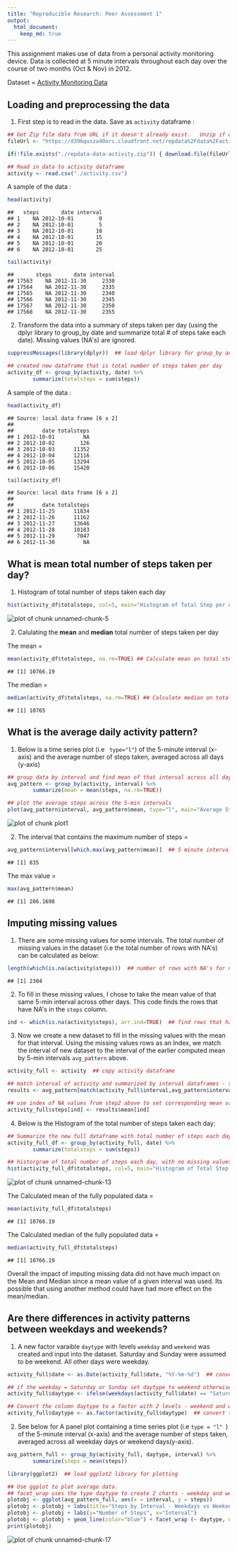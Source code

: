 ```yaml
---
title: "Reproducible Research: Peer Assessment 1"
output: 
  html_document:
    keep_md: true
---
```

This assignment makes use of data from a personal activity monitoring device. Data is collected at 5 minute intervals throughout each day over the course of two months (Oct & Nov) in 2012.  

Dataset = [Activity Monitoring Data](https://d396qusza40orc.cloudfront.net/repdata%2Fdata%2Factivity.zip)

  
  
  
## Loading and preprocessing the data
1. First step is to read in the data.  Save as ```activity``` dataframe :

```r
## Get Zip file data from URL if it doesn't already exist.   Unzip if downloaded
fileUrl <- "https://d396qusza40orc.cloudfront.net/repdata%2Fdata%2Factivity.zip"

if(!file.exists("./repdata-data-activity.zip")) { download.file(fileUrl, destfile="./repdata-data-activity.zip", method="curl") ;  unzip("./repdata-data-activity.zip", exdir="./") }

## Read in data to activity dataframe
activity <- read.csv("./activity.csv")
```

A sample of the data :

```r
head(activity)
```

```
##   steps       date interval
## 1    NA 2012-10-01        0
## 2    NA 2012-10-01        5
## 3    NA 2012-10-01       10
## 4    NA 2012-10-01       15
## 5    NA 2012-10-01       20
## 6    NA 2012-10-01       25
```

```r
tail(activity)
```

```
##       steps       date interval
## 17563    NA 2012-11-30     2330
## 17564    NA 2012-11-30     2335
## 17565    NA 2012-11-30     2340
## 17566    NA 2012-11-30     2345
## 17567    NA 2012-11-30     2350
## 17568    NA 2012-11-30     2355
```

2. Transform the data into a summary of steps taken per day  (using the dplyr library to group_by date and summarize total # of steps take each date).   Missing values (NA's) are ignored.


```r
suppressMessages(library(dplyr))  ## load dplyr library for group_by and summarize functions

## created new dataframe that is total number of steps taken per day
activity_df <- group_by(activity, date) %>% 
        summarize(totalsteps = sum(steps))
```
A sample of the data :

```r
head(activity_df)
```

```
## Source: local data frame [6 x 2]
## 
##         date totalsteps
## 1 2012-10-01         NA
## 2 2012-10-02        126
## 3 2012-10-03      11352
## 4 2012-10-04      12116
## 5 2012-10-05      13294
## 6 2012-10-06      15420
```

```r
tail(activity_df)
```

```
## Source: local data frame [6 x 2]
## 
##         date totalsteps
## 1 2012-11-25      11834
## 2 2012-11-26      11162
## 3 2012-11-27      13646
## 4 2012-11-28      10183
## 5 2012-11-29       7047
## 6 2012-11-30         NA
```

## What is mean total number of steps taken per day?

1. Histogram of total number of steps taken each day


```r
hist(activity_df$totalsteps, col=5, main="Histogram of Total Step per day", xlab="Total Steps per day")
```

![plot of chunk unnamed-chunk-5](figure/unnamed-chunk-5-1.png) 
  
2. Calulating the **mean** and **median** total number of steps taken per day  
  
The mean =  

```r
mean(activity_df$totalsteps, na.rm=TRUE) ## Calculate mean on total steps per day
```

```
## [1] 10766.19
```

The median = 

```r
median(activity_df$totalsteps, na.rm=TRUE) ## Calculate median on total steps per day
```

```
## [1] 10765
```


## What is the average daily activity pattern?
1. Below is a time series plot (i.e ``` type="l"```) of the 5-minute interval (x-axis) and the average number of steps taken, averaged across all days (y-axis)


```r
## group data by interval and find mean of that interval across all days
avg_pattern <- group_by(activity, interval) %>% 
        summarize(mean = mean(steps, na.rm=TRUE))

## plot the average steps across the 5-min intervals
plot(avg_pattern$interval, avg_pattern$mean, type="l", main="Average Steps per 5-min Interval", xlab="5-min Interval", ylab="Average Steps",col="blue")
```

![plot of chunk plot1](figure/plot1-1.png) 


2. The interval that contains the maximum number of steps =

```r
avg_pattern$interval[which.max(avg_pattern$mean)]  ## 5 minute interval that contains the max steps
```

```
## [1] 835
```
  
The max value =

```r
max(avg_pattern$mean)
```

```
## [1] 206.1698
```

## Imputing missing values
1. There are some missing values for some intervals.  The total number of missing values in the dataset (i.e the total number of rows with NA's) can be calculated as below:

```r
length(which(is.na(activity$steps)))  ## number of rows with NA's for num steps
```

```
## [1] 2304
```

2. To fill in these missing values, I chose to take the mean value of that same 5-min interval across other days.  This code finds the rows that have NA's in the ```steps``` column.

```r
ind <- which(is.na(activity$steps), arr.ind=TRUE)  ## find rows that have NA's for steps
```
  
3. Now we create a new dataset to fill in the missing values with the mean for that interval. Using the missing values rows as an Index, we match the interval of new dataset to the interval of the earlier computed mean by 5-min intervals ```avg_pattern``` above.

```r
activity_full <- activity  ## copy activity dataframe

## match interval of activity and summarized by interval dataframes - store mean value
results <- avg_pattern[match(activity_full$interval,avg_pattern$interval),"mean"]

## use index of NA values from step2 above to set corresponding mean value for the interval
activity_full$steps[ind] <- results$mean[ind]
```

4. Below is the Histogram of the total number of steps taken each day:  

```r
## Summarize the new full dataframe with total number of steps each day.
activity_full_df <- group_by(activity_full, date) %>% 
        summarize(totalsteps = sum(steps))

## historgram of total number of steps each day, with no missing values
hist(activity_full_df$totalsteps, col=5, main="Histogram of Total Step per day", xlab="Total Steps per day")
```

![plot of chunk unnamed-chunk-13](figure/unnamed-chunk-13-1.png) 
  
The Calculated mean of the fully populated data =

```r
mean(activity_full_df$totalsteps)
```

```
## [1] 10766.19
```
  
The Calculated median of the fully populated data = 

```r
median(activity_full_df$totalsteps)
```

```
## [1] 10766.19
```
  
Overall the impact of imputing missing data did not have much impact on the Mean and Median since a mean value of a given interval was used.   Its possible that using another method could have had more effect on the mean/median.

 
  
## Are there differences in activity patterns between weekdays and weekends?

1. A new factor varaible ```daytype``` with levels ```weekday``` and ```weekend``` was created and input into the dataset.   Saturday and Sunday were assumed to be weekend.  All other days were weekday.


```r
activity_full$date <- as.Date(activity_full$date, "%Y-%m-%d")  ## convert column date to Date format

## if the weekday = Saturday or Sunday set daytype to weekend otherwise set to weekday
activity_full$daytype <- ifelse(weekdays(activity_full$date) == "Saturday", "weekend", ifelse(weekdays(activity_full$date) == "Sunday", "weekend", "weekday"))

## Convert the column daytype to a factor with 2 levels - weekend and weekday
activity_full$daytype <- as.factor(activity_full$daytype)  ## convert to factor with levels weekday, weekend
```
2.  See below for A panel plot containing a time series plot (i.e ```type = "l" ```) of the 5-minute interval (x-axis) and the average number of steps taken, averaged across all weekday days or weekend days(y-axis).

```r
avg_pattern_full <- group_by(activity_full, daytype, interval) %>% 
        summarize(steps = mean(steps))

library(ggplot2)  ## load ggplot2 library for plotting

## Use ggplot to plot average data.  
## facet_wrap uses the type daytype to create 2 charts - weekday and weekend
plotobj <- ggplot(avg_pattern_full, aes(x = interval, y = steps))
plotobj <- plotobj + labs(title="Steps by Interval - Weekdays vs Weekend")
plotobj <- plotobj + labs(y="Number of Steps", x="Interval")
plotobj <- plotobj + geom_line(color="blue") + facet_wrap (~ daytype, ncol=1)
print(plotobj)
```

![plot of chunk unnamed-chunk-17](figure/unnamed-chunk-17-1.png) 


